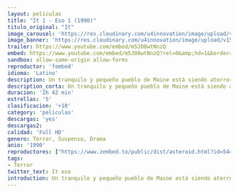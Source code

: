 ```yaml
---
layout: peliculas
title: "It 1 - Eso 1 (1990)"
titulo_original: "It"
image_carousel: 'https://res.cloudinary.com/u4innovation/image/upload/v1563340274/it-1990-poster-min_znspbu.jpg'
image_banner: 'https://res.cloudinary.com/u4innovation/image/upload/v1563340275/it-1990-banner-min_o1xlbp.jpg'
trailer: https://www.youtube.com/embed/m5JO8wtNnzQ
embed: https://www.youtube.com/embed/m5JO8wtNnzQ?rel=0&amp;hd=1&border=0&wmode=opaque&enablejsapi=1&modestbranding=1&controls=1&showinfo=1
sandbox: allow-same-origin allow-forms
reproductor: 'fembed'
idioma: 'Latino'
description: Un tranquilo y pequeño pueblo de Maine está siendo aterrorizado por una fuerza malévola oculta tras la máscara de un payaso, y que tan sólo se la conoce como "It". Tras sus primeras víctimas, una pandilla formada por siete amigos de la infancia deciden volver a reunirse para atacar el mal y destruirlo, intentando librar así del terror a su pueblo natal.
description_corta: Un tranquilo y pequeño pueblo de Maine está siendo aterrorizado por una fuerza malévola oculta tras la máscara de un payaso, y que tan sólo se la conoce como "It". Tras sus primeras víctimas, una pandilla formada por siete amigos de la infancia deciden volver a reunirse para atacar el mal y destruirlo, intentando librar así del terror a su pueblo natal.
duracion: '2h 42 min'
estrellas: '5'
clasificacion: '+10'
category: 'peliculas'
descargas: 'yes'
descargas2:
calidad: 'Full HD'
genero: Terror, Suspenso, Drama
anio: '1990'
reproductores: ["https://www.zembed.to/public/dist/asteroid.html?id=5444d1c0da02827130dc8843738b2d25&title=It","https://streampelis.info/public/dist/index.html?id=d06bba34dfadbb926173852e2a7efd70"]
tags:
- Terror
twitter_text: It eso
introduction: Un tranquilo y pequeño pueblo de Maine está siendo aterrorizado por una fuerza malévola oculta tras la máscara de un payaso, y que tan sólo se la conoce como "It". Tras sus primeras víctimas, una pandilla formada por siete amigos de la infancia deciden volver a reunirse para atacar el mal y destruirlo, intentando librar así del terror a su pueblo natal.
---
```



 







